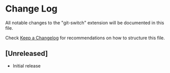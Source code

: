 # Change Log

All notable changes to the "git-switch" extension will be documented in this file.

Check [Keep a Changelog](http://keepachangelog.com/) for recommendations on how to structure this file.

## [Unreleased]

- Initial release